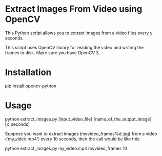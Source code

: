 # Extract Images From Video using OpenCV
This Python script allows you to extract images from a video files every y seconds.

This script uses OpenCV library for reading the video and writing the frames to disk. Make sure you have OpenCV 3.
# Installation

pip install opencv-python

# Usage

python extract_images.py [input_video_file] [name_of_the_output_image] [x_seconds]

Suppose you want to extract images (myvideo_frames%d.jpg) from a video ('my_video.mp4') every 10 seconds, then the call would be like this:

python extract_images.py my_video.mp4 myvideo_frames 10

